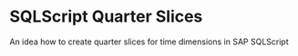 # SQLScript Quarter Slices
An idea how to create quarter slices for time dimensions in SAP SQLScript
